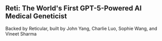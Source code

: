 ## Reti: The World's First GPT-5-Powered AI Medical Geneticist

Backed by Reticular, built by John Yang, Charlie Luo, Sophie Wang, and Vineet Sharma
